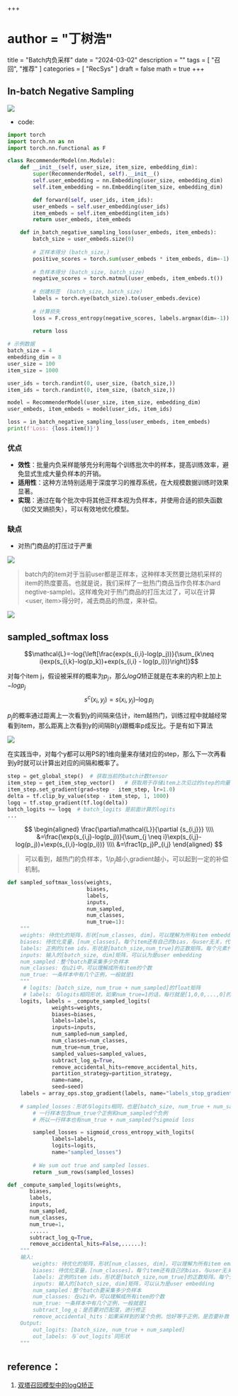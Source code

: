 +++
# author = "丁树浩"
title = "Batch内负采样"
date = "2024-03-02"
description = ""
tags = [
  "召回",
  "推荐"
]
categories = [
  "RecSys"
]
draft = false
math = true
+++


## In-batch Negative Sampling

![](https://markdown-1258220306.cos.ap-shenzhen-fsi.myqcloud.com/img/202407151807785.png)

- code:
```python
import torch
import torch.nn as nn
import torch.nn.functional as F

class RecommenderModel(nn.Module):
    def __init__(self, user_size, item_size, embedding_dim):
        super(RecommenderModel, self).__init__()
        self.user_embedding = nn.Embedding(user_size, embedding_dim)
        self.item_embedding = nn.Embedding(item_size, embedding_dim)

        def forward(self, user_ids, item_ids):
        user_embeds = self.user_embedding(user_ids)
        item_embeds = self.item_embedding(item_ids)
        return user_embeds, item_embeds

    def in_batch_negative_sampling_loss(user_embeds, item_embeds):
        batch_size = user_embeds.size(0)
        
        # 正样本得分 (batch_size,) 
        positive_scores = torch.sum(user_embeds * item_embeds, dim=-1) 
        
        # 负样本得分 (batch_size, batch_size)
        negative_scores = torch.matmul(user_embeds, item_embeds.t())  
        
        # 创建标签  (batch_size, batch_size)
        labels = torch.eye(batch_size).to(user_embeds.device) 
        
        # 计算损失
        loss = F.cross_entropy(negative_scores, labels.argmax(dim=-1))
        
        return loss

# 示例数据
batch_size = 4
embedding_dim = 8
user_size = 100
item_size = 1000

user_ids = torch.randint(0, user_size, (batch_size,))
item_ids = torch.randint(0, item_size, (batch_size,))

model = RecommenderModel(user_size, item_size, embedding_dim)
user_embeds, item_embeds = model(user_ids, item_ids)

loss = in_batch_negative_sampling_loss(user_embeds, item_embeds)
print(f'Loss: {loss.item()}')
```

### 优点

- **效性**：批量内负采样能够充分利用每个训练批次中的样本，提高训练效率，避免显式生成大量负样本的开销。
- **适用性**：这种方法特别适用于深度学习的推荐系统，在大规模数据训练时效果显著。
- **实现**：通过在每个批次中将其他正样本视为负样本，并使用合适的损失函数（如交叉熵损失），可以有效地优化模型。

### 缺点
- 对热门商品的打压过于严重
  
![](https://markdown-1258220306.cos.ap-shenzhen-fsi.myqcloud.com/img/batch_sample.png)


> batch内的item对于当前user都是正样本，这种样本天然要比随机采样的item的热度要高。也就是说，我们采样了一批热门商品当作负样本(hard negtive-sample)。这样难免对于热门商品的打压太过了，可以在计算<user, item>得分时，减去商品的热度，来补偿。

![](https://markdown-1258220306.cos.ap-shenzhen-fsi.myqcloud.com/img/batch_sample2.png)



## sampled_softmax loss

$$\mathcal{L}=-log{\left[\frac{exp(s_{i,i}-log(p_j))}{\sum_{k\neq i}exp(s_{i,k}-log(p_k))+exp(s_{i,i} - log(p_i))}\right]}$$

对每个item j，假设被采样的概率为$p_j$，那么$log Q$矫正就是在本来的内积上加上 $-log{p_j}$
$$
s^c(x_i, y_j) = s(x_i, y_j) – \log {p_j}
$$

$p_j$的概率通过距离上一次看到y的间隔来估计，item越热门，训练过程中就越经常看到item，那么距离上次看到y的间隔B(y)跟概率p成反比。于是有如下算法

![](https://markdown-1258220306.cos.ap-shenzhen-fsi.myqcloud.com/img/sampel_softmax_1.png)

在实践当中，对每个y都可以用PS的1维向量来存储对应的step，那么下一次再看到y时就可以计算出对应的间隔和概率了。
```py
step = get_global_step()  # 获取当前的batch计数tensor
item_step = get_item_step_vector()   # 获取用于存储item上次见过的step的向量
item_step.set_gradient(grad=step - item_step, lr=1.0)  
delta = tf.clip_by_value(step - item_step, 1, 1000)
logq = tf.stop_gradient(tf.log(delta))
batch_logits += logq  # batch_logits 是前面计算的logits
...
```

$$
\begin{aligned}
\frac{\partial\mathcal{L}}{\partial {s_{i,j}}} \\\\
&=\frac{\exp(s_{i,j}-log(p_j))}{\sum_{j \neq i}\exp(s_{i,j}-log(p_j))+\exp(s_{i,i}-log(p_i))} \\\\
&=\frac1{p_j}P_{i,j} 
\end{aligned}
$$

> 可以看到，越热门的负样本，${1} / {p_j}$越小,gradient越小，可以起到一定的补偿机制。

```py
def sampled_softmax_loss(weights,
                         biases,
                         labels,
                         inputs,
                         num_sampled,
                         num_classes,
                         num_true=1):
    """
    weights: 待优化的矩阵，形状[num_classes, dim]。可以理解为所有item embedding矩阵，那时 num_classes = 所有item的个数
    biases: 待优化变量，[num_classes]。每个item还有自己的bias，与user无关，代表自己本身的受欢迎程度。
    labels: 正例的item ids，形状是[batch_size,num_true]的正数矩阵。每个元素代表一个用户点击过的一个item id，允许一个用户可以点击过至多num_true个item。
    inputs: 输入的[batch_size, dim]矩阵，可以认为是user embedding
    num_sampled：整个batch要采集多少负样本
    num_classes: 在u2i中，可以理解成所有item的个数
    num_true: 一条样本中有几个正例，一般就是1
    """
     # logits: [batch_size, num_true + num_sampled]的float矩阵
     # labels: 与logits相同形状，如果num_true=1的话，每行就是[1,0,0,...,0]的形式
    logits, labels = _compute_sampled_logits(
              weights=weights,
              biases=biases,
              labels=labels,
              inputs=inputs,
              num_sampled=num_sampled,
              num_classes=num_classes,
              num_true=num_true,
              sampled_values=sampled_values,
              subtract_log_q=True,
              remove_accidental_hits=remove_accidental_hits,
              partition_strategy=partition_strategy,
              name=name,
              seed=seed)
    labels = array_ops.stop_gradient(labels, name="labels_stop_gradient")
    
    # sampled_losses：形状与logits相同，也是[batch_size, num_true + num_sampled]
		# 一行样本包含num_true个正例和num_sampled个负例
		# 所以一行样本也有num_true + num_sampled个sigmoid loss

		sampled_losses = sigmoid_cross_entropy_with_logits(
		      labels=labels,
		      logits=logits,
		      name="sampled_losses")
		      
		# We sum out true and sampled losses.
		return _sum_rows(sampled_losses)

def _compute_sampled_logits(weights,
       biases,
       labels,
       inputs,
       num_sampled,
       num_classes,
       num_true=1,
       ......
       subtract_log_q=True,
       remove_accidental_hits=False,......):
    """
    输入:
        weights: 待优化的矩阵，形状[num_classes, dim]。可以理解为所有item embedding矩阵，那时num_classes=所有item的个数
        biases: 待优化变量，[num_classes]。每个item还有自己的bias，与user无关，代表自己的受欢迎程度。
        labels: 正例的item ids，形状是[batch_size,num_true]的正数矩阵。每个元素代表一个用户点击过的一个item id。允许一个用户可以点击过多个item。
        inputs: 输入的[batch_size, dim]矩阵，可以认为是user embedding
        num_sampled：整个batch要采集多少负样本
        num_classes: 在u2i中，可以理解成所有item的个数
        num_true: 一条样本中有几个正例，一般就是1
        subtract_log_q：是否要对匹配度，进行修正
        remove_accidental_hits：如果采样到的某个负例，恰好等于正例，是否要补救
    Output:
        out_logits: [batch_size, num_true + num_sampled]
        out_labels: 与`out_logits`同形状
    """
```


## reference：
1. [双塔召回模型中的logQ矫正](http://nullpointerexception.top/269)